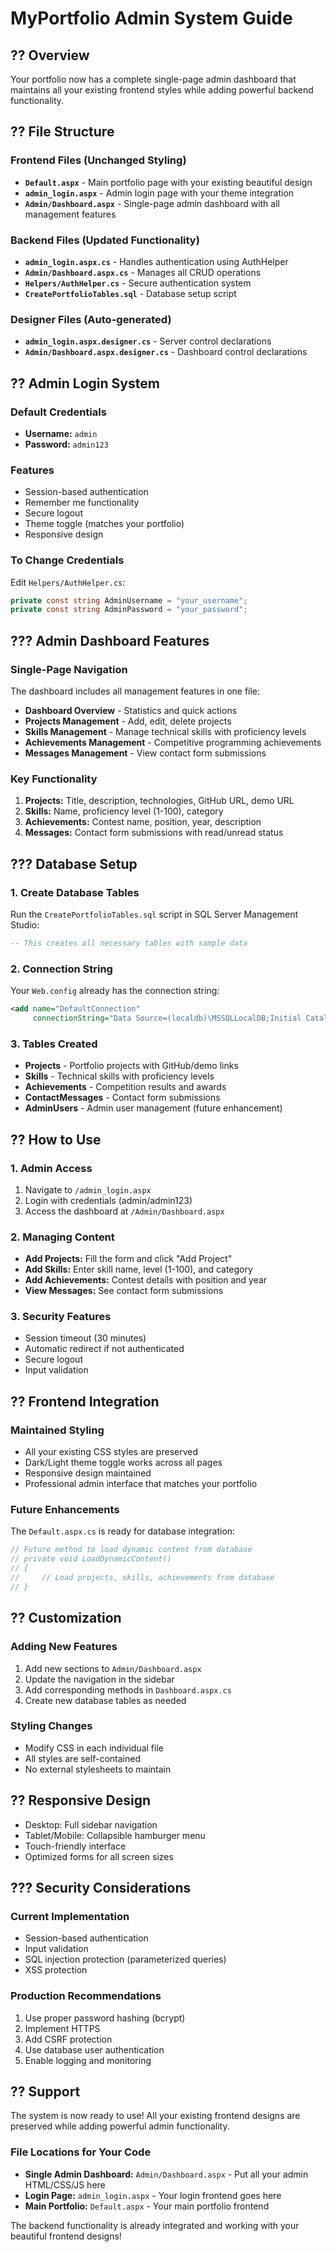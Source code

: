 # MyPortfolio Admin System Guide

## ?? Overview
Your portfolio now has a complete single-page admin dashboard that maintains all your existing frontend styles while adding powerful backend functionality.

## ?? File Structure

### Frontend Files (Unchanged Styling)
- **`Default.aspx`** - Main portfolio page with your existing beautiful design
- **`admin_login.aspx`** - Admin login page with your theme integration
- **`Admin/Dashboard.aspx`** - Single-page admin dashboard with all management features

### Backend Files (Updated Functionality)
- **`admin_login.aspx.cs`** - Handles authentication using AuthHelper
- **`Admin/Dashboard.aspx.cs`** - Manages all CRUD operations
- **`Helpers/AuthHelper.cs`** - Secure authentication system
- **`CreatePortfolioTables.sql`** - Database setup script

### Designer Files (Auto-generated)
- **`admin_login.aspx.designer.cs`** - Server control declarations
- **`Admin/Dashboard.aspx.designer.cs`** - Dashboard control declarations

## ?? Admin Login System

### Default Credentials
- **Username:** `admin`
- **Password:** `admin123`

### Features
- Session-based authentication
- Remember me functionality
- Secure logout
- Theme toggle (matches your portfolio)
- Responsive design

### To Change Credentials
Edit `Helpers/AuthHelper.cs`:
```csharp
private const string AdminUsername = "your_username"; 
private const string AdminPassword = "your_password";
```

## ??? Admin Dashboard Features

### Single-Page Navigation
The dashboard includes all management features in one file:
- **Dashboard Overview** - Statistics and quick actions
- **Projects Management** - Add, edit, delete projects
- **Skills Management** - Manage technical skills with proficiency levels
- **Achievements Management** - Competitive programming achievements
- **Messages Management** - View contact form submissions

### Key Functionality
1. **Projects:** Title, description, technologies, GitHub URL, demo URL
2. **Skills:** Name, proficiency level (1-100), category
3. **Achievements:** Contest name, position, year, description
4. **Messages:** Contact form submissions with read/unread status

## ??? Database Setup

### 1. Create Database Tables
Run the `CreatePortfolioTables.sql` script in SQL Server Management Studio:
```sql
-- This creates all necessary tables with sample data
```

### 2. Connection String
Your `Web.config` already has the connection string:
```xml
<add name="DefaultConnection" 
     connectionString="Data Source=(localdb)\MSSQLLocalDB;Initial Catalog=MyPortfolioDB;..." />
```

### 3. Tables Created
- **Projects** - Portfolio projects with GitHub/demo links
- **Skills** - Technical skills with proficiency levels
- **Achievements** - Competition results and awards
- **ContactMessages** - Contact form submissions
- **AdminUsers** - Admin user management (future enhancement)

## ?? How to Use

### 1. Admin Access
1. Navigate to `/admin_login.aspx`
2. Login with credentials (admin/admin123)
3. Access the dashboard at `/Admin/Dashboard.aspx`

### 2. Managing Content
- **Add Projects:** Fill the form and click "Add Project"
- **Add Skills:** Enter skill name, level (1-100), and category
- **Add Achievements:** Contest details with position and year
- **View Messages:** See contact form submissions

### 3. Security Features
- Session timeout (30 minutes)
- Automatic redirect if not authenticated
- Secure logout
- Input validation

## ?? Frontend Integration

### Maintained Styling
- All your existing CSS styles are preserved
- Dark/Light theme toggle works across all pages
- Responsive design maintained
- Professional admin interface that matches your portfolio

### Future Enhancements
The `Default.aspx.cs` is ready for database integration:
```csharp
// Future method to load dynamic content from database
// private void LoadDynamicContent()
// {
//     // Load projects, skills, achievements from database
// }
```

## ?? Customization

### Adding New Features
1. Add new sections to `Admin/Dashboard.aspx`
2. Update the navigation in the sidebar
3. Add corresponding methods in `Dashboard.aspx.cs`
4. Create new database tables as needed

### Styling Changes
- Modify CSS in each individual file
- All styles are self-contained
- No external stylesheets to maintain

## ?? Responsive Design
- Desktop: Full sidebar navigation
- Tablet/Mobile: Collapsible hamburger menu
- Touch-friendly interface
- Optimized forms for all screen sizes

## ??? Security Considerations

### Current Implementation
- Session-based authentication
- Input validation
- SQL injection protection (parameterized queries)
- XSS protection

### Production Recommendations
1. Use proper password hashing (bcrypt)
2. Implement HTTPS
3. Add CSRF protection
4. Use database user authentication
5. Enable logging and monitoring

## ?? Support

The system is now ready to use! All your existing frontend designs are preserved while adding powerful admin functionality.

### File Locations for Your Code
- **Single Admin Dashboard:** `Admin/Dashboard.aspx` - Put all your admin HTML/CSS/JS here
- **Login Page:** `admin_login.aspx` - Your login frontend goes here
- **Main Portfolio:** `Default.aspx` - Your main portfolio frontend

The backend functionality is already integrated and working with your beautiful frontend designs!